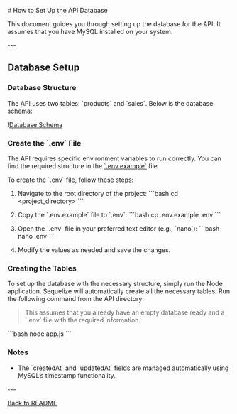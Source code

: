 \# How to Set Up the API Database

This document guides you through setting up the database for the API. It assumes that you have MySQL installed on your system.

\---

## Database Setup

### Database Structure

The API uses two tables: \`products\` and \`sales\`. Below is the database schema:

\![Database Schema](images/ApiDB.png)

### Create the \`.env\` File

The API requires specific environment variables to run correctly. You can find the required structure in the [\`.env.example\`](../API/.env.example) file.

To create the \`.env\` file, follow these steps:

1. Navigate to the root directory of the project:
   \`\`\`bash
   cd \<project_directory\>
   \`\`\`

2. Copy the \`.env.example\` file to \`.env\`:
   \`\`\`bash
   cp .env.example .env
   \`\`\`

3. Open the \`.env\` file in your preferred text editor (e.g., \`nano\`):
   \`\`\`bash
   nano .env
   \`\`\`

4. Modify the values as needed and save the changes.

### Creating the Tables

To set up the database with the necessary structure, simply run the Node application. Sequelize will automatically create all the necessary tables. Run the following command from the API directory:

> This assumes that you already have an empty database ready and a \`.env\` file with the required information.

\`\`\`bash
node app.js
\`\`\`

### Notes

- The \`createdAt\` and \`updatedAt\` fields are managed automatically using MySQL’s timestamp functionality.

\---

[Back to README](../README.md)
